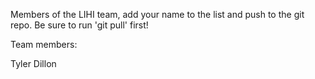 Members of the LIHI team, add your name to the list and push to the git repo. Be sure to run 'git pull' first!

Team members:

Tyler Dillon
